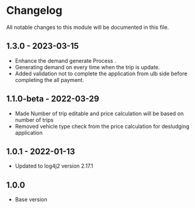 # Changelog
All notable changes to this module will be documented in this file.

## 1.3.0 - 2023-03-15
- Enhance the demand generate Process .
- Generating demand on every time when the trip is update.
- Added validation not to complete the application from ulb side before completing the all payment.

## 1.1.0-beta - 2022-03-29

- Made Number of trip editable and price calculation will be based on number of trips
- Removed vehicle type check from the price calculation for desludging application 

## 1.0.1 - 2022-01-13

- Updated to log4j2 version 2.17.1

## 1.0.0

- Base version